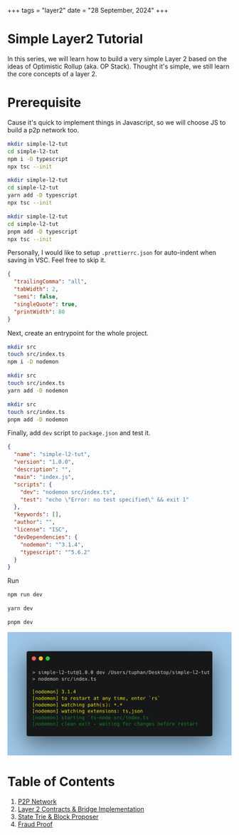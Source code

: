 +++
tags = "layer2"
date = "28 September, 2024"
+++

# Simple Layer2 Tutorial

In this series, we will learn how to build a very simple Layer 2 based on the ideas of Optimistic Rollup (aka. OP Stack). Thought it's simple, we still learn the core concepts of a layer 2.

# Prerequisite

Cause it's quick to implement things in Javascript, so we will choose JS to build a p2p network too.

```bash label="npm" group="install"
mkdir simple-l2-tut
cd simple-l2-tut
npm i -D typescript
npx tsc --init
```

```bash label="yarn" group="install"
mkdir simple-l2-tut
cd simple-l2-tut
yarn add -D typescript
npx tsc --init
```

```bash label="pnpm" group="install"
mkdir simple-l2-tut
cd simple-l2-tut
pnpm add -D typescript
npx tsc --init
```

Personally, I would like to setup `.prettierrc.json` for auto-indent when saving in VSC. Feel free to skip it.

```json label=".prettierrc.json" group="prettier"
{
  "trailingComma": "all",
  "tabWidth": 2,
  "semi": false,
  "singleQuote": true,
  "printWidth": 80
}
```

Next, create an entrypoint for the whole project.

```bash label="npm" group="setup"
mkdir src
touch src/index.ts
npm i -D nodemon
```

```bash label="yarn" group="setup"
mkdir src
touch src/index.ts
yarn add -D nodemon
```

```bash label="pnpm" group="setup"
mkdir src
touch src/index.ts
pnpm add -D nodemon
```

Finally, add `dev` script to `package.json` and test it.

```json label="package.json" group="package.json"
{
  "name": "simple-l2-tut",
  "version": "1.0.0",
  "description": "",
  "main": "index.js",
  "scripts": {
    "dev": "nodemon src/index.ts",
    "test": "echo \"Error: no test specified\" && exit 1"
  },
  "keywords": [],
  "author": "",
  "license": "ISC",
  "devDependencies": {
    "nodemon": "^3.1.4",
    "typescript": "^5.6.2"
  }
}
```

Run

```bash label="npm" group="run"
npm run dev
```

```bash label="yarn" group="run"
yarn dev
```

```bash label="pnpm" group="run"
pnpm dev
```

![Output](./nodemon.png)

# Table of Contents

1. [P2P Network](/blog/simple-l2-tutorial/part-1-p2p-network)
2. [Layer 2 Contracts & Bridge Implementation](/blog/simple-l2-tutorial/part-2-layer-2-contract-bridge-implementation)
3. [State Trie & Block Proposer](/blog/simple-l2-tutorial/part-3-state-trie-block-proposer)
4. [Fraud Proof](/blog/simple-l2-tutorial/part-4-fraud-proof)
